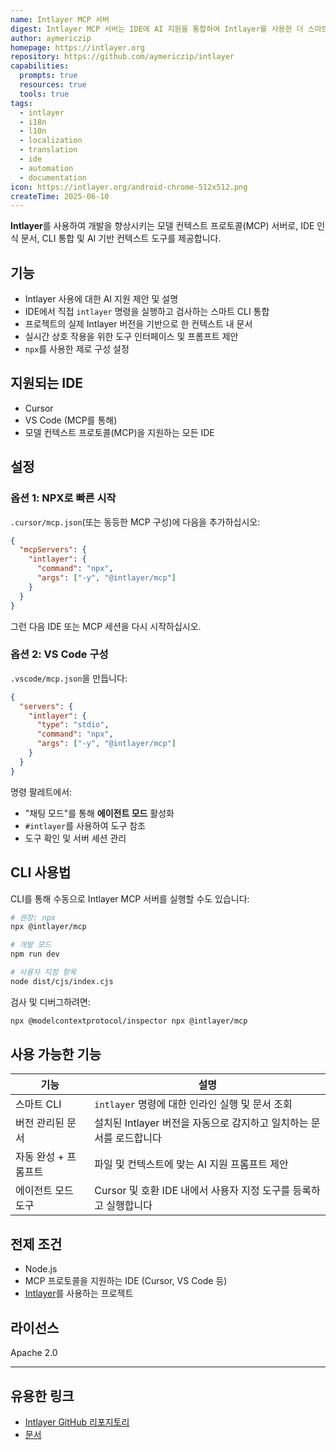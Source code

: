 ```yaml
---
name: Intlayer MCP 서버
digest: Intlayer MCP 서버는 IDE에 AI 지원을 통합하여 Intlayer를 사용한 더 스마트하고 컨텍스트를 인식하는 개발 경험을 제공합니다. 명령줄 액세스, 프로젝트 내 문서 및 직관적인 AI 도움말을 제공합니다.
author: aymericzip
homepage: https://intlayer.org
repository: https://github.com/aymericzip/intlayer
capabilities:
  prompts: true
  resources: true
  tools: true
tags:
  - intlayer
  - i18n
  - l10n
  - localization
  - translation
  - ide
  - automation
  - documentation
icon: https://intlayer.org/android-chrome-512x512.png
createTime: 2025-06-10
---
```


**Intlayer**를 사용하여 개발을 향상시키는 모델 컨텍스트 프로토콜(MCP) 서버로, IDE 인식 문서, CLI 통합 및 AI 기반 컨텍스트 도구를 제공합니다.

## 기능

- Intlayer 사용에 대한 AI 지원 제안 및 설명
- IDE에서 직접 `intlayer` 명령을 실행하고 검사하는 스마트 CLI 통합
- 프로젝트의 실제 Intlayer 버전을 기반으로 한 컨텍스트 내 문서
- 실시간 상호 작용을 위한 도구 인터페이스 및 프롬프트 제안
- `npx`를 사용한 제로 구성 설정

## 지원되는 IDE

- Cursor
- VS Code (MCP를 통해)
- 모델 컨텍스트 프로토콜(MCP)을 지원하는 모든 IDE

## 설정

### 옵션 1: NPX로 빠른 시작

`.cursor/mcp.json`(또는 동등한 MCP 구성)에 다음을 추가하십시오:

```json
{
  "mcpServers": {
    "intlayer": {
      "command": "npx",
      "args": ["-y", "@intlayer/mcp"]
    }
  }
}
```

그런 다음 IDE 또는 MCP 세션을 다시 시작하십시오.

### 옵션 2: VS Code 구성

`.vscode/mcp.json`을 만듭니다:

```json
{
  "servers": {
    "intlayer": {
      "type": "stdio",
      "command": "npx",
      "args": ["-y", "@intlayer/mcp"]
    }
  }
}
```

명령 팔레트에서:

- "채팅 모드"를 통해 **에이전트 모드** 활성화
- `#intlayer`를 사용하여 도구 참조
- 도구 확인 및 서버 세션 관리

## CLI 사용법

CLI를 통해 수동으로 Intlayer MCP 서버를 실행할 수도 있습니다:

```bash
# 권장: npx
npx @intlayer/mcp

# 개발 모드
npm run dev

# 사용자 지정 항목
node dist/cjs/index.cjs
```

검사 및 디버그하려면:

```bash
npx @modelcontextprotocol/inspector npx @intlayer/mcp
```

## 사용 가능한 기능

| 기능                 | 설명                                                                |
| -------------------- | ------------------------------------------------------------------- |
| 스마트 CLI           | `intlayer` 명령에 대한 인라인 실행 및 문서 조회                     |
| 버전 관리된 문서     | 설치된 Intlayer 버전을 자동으로 감지하고 일치하는 문서를 로드합니다 |
| 자동 완성 + 프롬프트 | 파일 및 컨텍스트에 맞는 AI 지원 프롬프트 제안                       |
| 에이전트 모드 도구   | Cursor 및 호환 IDE 내에서 사용자 지정 도구를 등록하고 실행합니다    |

## 전제 조건

- Node.js
- MCP 프로토콜을 지원하는 IDE (Cursor, VS Code 등)
- [Intlayer](https://github.com/aymericzip/intlayer)를 사용하는 프로젝트

## 라이선스

Apache 2.0

---

## 유용한 링크

- [Intlayer GitHub 리포지토리](https://github.com/aymericzip/intlayer)
- [문서](https://intlayer.org/doc/mcp-server)
